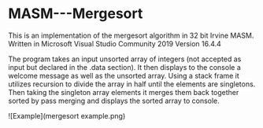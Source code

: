 # MASM---Mergesort
This is an implementation of the mergesort algorithm in 32 bit Irvine MASM. Written in Microsoft Visual Studio Community 2019 Version 16.4.4

The program takes an input unsorted array of integers (not accepted as input but declared in the .data section).
It then displays to the console a welcome message as well as the unsorted array. 
Using a stack frame it utilizes recursion to divide the array in half until the elements are singletons.
Then taking the singleton array elements it merges them back together sorted by pass merging and displays the sorted array to console.

![Example](mergesort example.png)
